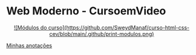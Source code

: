 # Web Moderno - CursoemVideo

<div align="center">
<a href="https://github.com/sweydmanaf/curso-html-css-cev">
![Módulos do curso](https://github.com/SweydManaf/curso-html-css-cev/blob/main/.github/print-modulos.png)
</a>
</div>
 
 [Minhas anotações](https://github.com/SweydManaf/minhas-anotacoes/tree/main/Programa%C3%A7%C3%A3o%20%F0%9F%92%BB/Frontend/HTML_CSS%20MODERNO)
